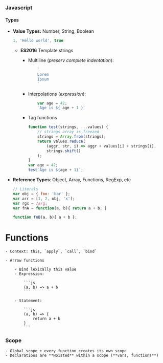 ### Javascript

#### Types

- **Value Types:** Number, String, Boolean
	
	```js
	1, 'Hello world', true
	```

	- **ES2016** Template strings	
		
		- Multiline (_preserv complete indentation_):
			
			```js
				`
				Lorem
				Ipsum
				`
			```
		- Interpolations (_expression_):

			```js
				var age = 42;
				`Age is ${ age + 1 }`
			```
		- Tag functions

			```js
			function test(strings, ...values) {
				// strings array is freezed
				strings = Array.from(strings);
				return values.reduce(
					(aggr, str, i) => aggr + values[i] + strings[i], 
					strings.shift()
				);
			}
			var age = 42;
			test`Age is ${age + 1}`;
			```
- **Reference Types**: Object, Array, Functions, RegExp, etc
	
	```js
	// Literals
	var obj = { foo: 'bar' };
	var arr = [1, 2, obj, 'x'];
	var rgx = /a/g;
	var fnA = function(a, b){ return a + b; }

	function fnB(a, b){ a + b };
	```

# Functions
	
	- Context: this, `apply`, `call`, `bind`

	- Arrow functions

		- Bind lexically this value
		- Expression: 

			```js
			(a, b) => a + b
			```

		- Statement: 

			```js
			(a, b) => {
				return a + b
			}
			```

### Scope

	- Global scope + every function creates its own scope
	- Declarations are **Hoisted** within a scope (**vars, functions**)

